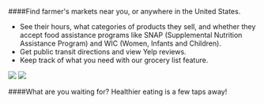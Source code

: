 ####Find farmer's markets near you, or anywhere in the United States.

* See their hours, what categories of products they sell, and whether they accept food assistance programs like SNAP (Supplemental Nutrition Assistance Program) and WIC (Women, Infants and Children).
* Get public transit directions and view Yelp reviews.
* Keep track of what you need with our grocery list feature.

![](http://a2.mzstatic.com/us/r30/Purple49/v4/39/cb/56/39cb56de-2c19-db68-e1d0-07d35e309940/screen696x696.jpeg)
![](http://a1.mzstatic.com/us/r30/Purple20/v4/2c/49/ad/2c49adbb-9107-82fb-8966-eb92b229fa5a/screen696x696.jpeg)

####What are you waiting for? Healthier eating is a few taps away!
